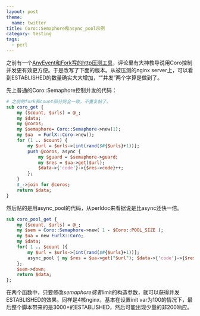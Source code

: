 ```yaml
---
layout: post
theme:
  name: twitter
title: Coro::Semaphore和async_pool示例
category: testing
tags:
  - perl
---
```

之前有一个[AnyEvent和Fork写的http压测工具](http://chenlinux.com/2012/07/19/anyevent-fork-http-load-runner-demo/)，评论里有大神教导说用Coro控制并发更有效更方便。于是改写了下面的版本。从被压测的nginx server上，可以看到ESTABLISHED的数量确实大大增加，“”并发”两个字算是做到了。

先上普通的Coro::Semaphore控制并发的代码：
```perl
# 之前的fork和count部分完全一致，不重复帖了。
sub coro_get {
    my ($count, $urls) = @_;
    my $data;
    my @coros;
    my $semaphore= Coro::Semaphore->new(1);
    my $ua  = FurlX::Coro->new();
    for (1 .. $count) {
        my $url = $urls->[int(rand($#{$urls}+1))];
        push @coros, async {
            my $guard = $semaphore->guard;
            my $res = $ua->get($url);
            $data->{'code'}->{$res->code}++;
        };
    }
    $_->join for @coros;
    return $data;
}
```

然后贴的是用async_pool的代码，从perldoc来看据说是比async还快一倍。
```perl
sub coro_pool_get {
    my ($count, $urls) = @_;
    my $sem = Coro::Semaphore->new( 1 - $Coro::POOL_SIZE );
    my $ua = new FurlX::Coro;
    my $data;
    for( 1 .. $count ){
        my $url = $urls->[int(rand($#{$urls}+1))];
        async_pool { my $res = $ua->get("$url"); $data->{'code'}->{$res->status}++; $sem->up; }; 
    };
    $sem->down;
    return $data;
};
```

在两个函数中，只要修改$semaphore或者$limit的构造参数，就可以获得并发ESTABLISHED的效果。同样是4核nginx，基本在设置init var为100的情况下，最后整个脚本带来的是3000+的ESTABLISHED，然后可能出现少量的非200响应。

